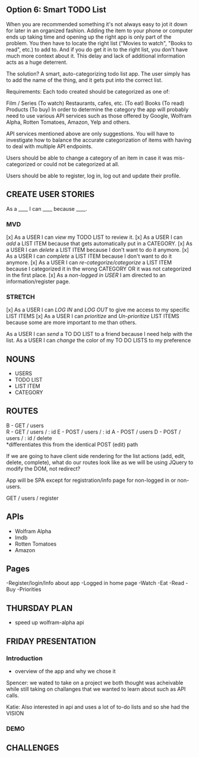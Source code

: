 ## Option 6: Smart TODO List
When you are recommended something it's not always easy to jot it down for later in an organized fashion. Adding the item to your phone or computer ends up taking time and opening up the right app is only part of the problem. You then have to locate the right list ("Movies to watch", "Books to read", etc.) to add to. And if you do get it in to the right list, you don't have much more context about it. This delay and lack of additional information acts as a huge deterrent.

The solution? A smart, auto-categorizing todo list app. The user simply has to add the name of the thing, and it gets put into the correct list.

Requirements:
Each todo created should be categorized as one of:

Film / Series (To watch)
Restaurants, cafes, etc. (To eat)
Books (To read)
Products (To buy)
In order to determine the category the app will probably need to use various API services such as those offered by Google, Wolfram Alpha, Rotten Tomatoes, Amazon, Yelp and others.

API services mentioned above are only suggestions. You will have to investigate how to balance the accurate categorization of items with having to deal with multiple API endpoints.

Users should be able to change a category of an item in case it was mis-categorized or could not be categorized at all.

Users should be able to register, log in, log out and update their profile.

## CREATE USER STORIES
As a ____ I can ____ because ____.

### MVD
[x] As a USER I can _view_ my TODO LIST to review it.
[x] As a USER I can _add_ a LIST ITEM because that gets automatically put in a CATEGORY.
[x] As a USER I can _delete_ a LIST ITEM because I don't want to do it anymore.
[x] As a USER I can _complete_ a LIST ITEM because I don't want to do it anymore.
[x] As a USER I can _re-categorize/categorize_ a LIST ITEM because I categorized it in the wrong CATEGORY OR it was not categorized in the first place.
[x] As a _non-logged in USER_ I am directed to an information/register page. 

### STRETCH
[x] As a USER I can _LOG IN_ and _LOG OUT_ to give me access to my specific LIST ITEMS
[x] As a USER I can _prioritize_ and _Un-prioritize_ LIST ITEMS because some are more important to me than others.

As a USER I can _send_ a TO DO LIST to a friend because I need help with the list.
As a USER I can _change_ the color of my TO DO LISTS to my preference

## NOUNS
- USERS
- TODO LIST
- LIST ITEM
- CATEGORY

## ROUTES
B - GET 	/ users  
R - GET		/ users / : id 
E - POST	/ users / : id
A - POST	/ users
D - POST	/ users / : id / delete    
			    *differentiates this from the identical POST (edit) path

If we are going to have client side rendering for the list actions (add, edit, delete, complete), what do our routes look like as we will be using JQuery to modify the DOM, not redirect? 

App will be SPA except for registration/info page for non-logged in or non-users. 

GET / users / register

## APIs
- Wolfram Alpha
- Imdb
- Rotten Tomatoes 
- Amazon

## Pages

-Register/login/Info about app
-Logged in home page
-Watch
-Eat
-Read
-Buy
-Priorities

## THURSDAY PLAN
- speed up wolfram-alpha api


## FRIDAY PRESENTATION

### Introduction
- overview of the app and why we chose it

Spencer: we wated to take on a project we both thought was acheivable while still taking on challanges that we wanted to learn about such as API calls. 

Katie: Also interested in api and uses a lot of to-do lists and so she had the VISION  


### DEMO

## CHALLENGES
